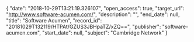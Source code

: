 {
  "date": "2018-10-29T13:21:19.326107", 
  "open_access": true, 
  "target_url": "http://www.software-acumen.com/", 
  "description": "", 
  "end_date": null, 
  "title": "Software Acumen", 
  "record_id": "20181029T132119/HTPAt/GZUS3JBHpaTZ/xZQ==", 
  "publisher": "software-acumen.com", 
  "start_date": null, 
  "subject": "Cambridge Network"
}

